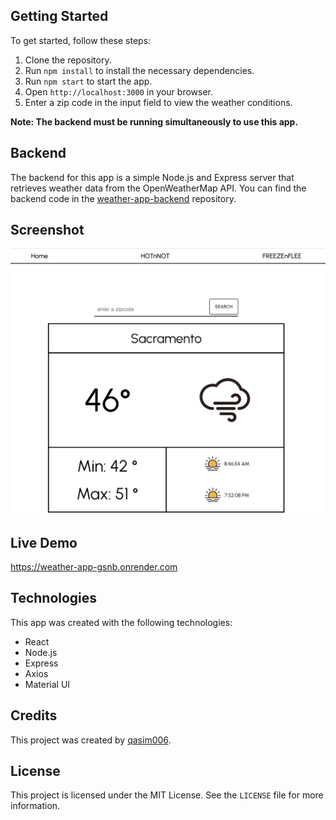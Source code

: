 ## Getting Started

To get started, follow these steps:

1. Clone the repository.
2. Run `npm install` to install the necessary dependencies.
3. Run `npm start` to start the app.
4. Open `http://localhost:3000` in your browser.
5. Enter a zip code in the input field to view the weather conditions.

**Note: The backend must be running simultaneously to use this app.**

## Backend

The backend for this app is a simple Node.js and Express server that retrieves weather data from the OpenWeatherMap API. You can find the backend code in the [weather-app-backend](https://github.com/qasim006/weather-app-backend) repository.

## Screenshot

![Weather App Screenshot](https://raw.githubusercontent.com/qasim006/weather-app-frontend/main/Weather%20Screenshot.png)

## Live Demo

https://weather-app-gsnb.onrender.com

## Technologies

This app was created with the following technologies:

- React
- Node.js
- Express
- Axios
- Material UI

## Credits

This project was created by [qasim006](https://github.com/qasim006).

## License

This project is licensed under the MIT License. See the `LICENSE` file for more information.


